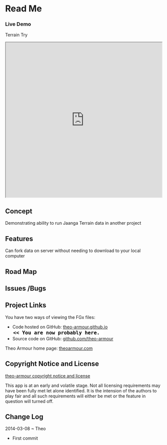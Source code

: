 Read Me
=======

### Live Demo

Terrain Try
<iframe src="http://theo-armour.github.io/cookbook/terrain-try/latest/index.html" width=100% height=500px class='overview' >
There is an `iframe` here. It is not visible when viewed on github.com/fgx. To view, please go to fgx.github.io. See 'Project Links' just below.
</iframe>



## Concept
Demonstrating ability to run Jaanga Terrain data in another project

## Features
Can fork data on server without needing to download to your local computer

## Road Map


## Issues /Bugs


## Project Links

You have two ways of viewing the FGx files:

* Code hosted on GitHub: [theo-armour.github.io]( http://theo-armour.github.io/ "view the files as apps." ) <input value="<< You are now probably here." size=28 style="font:bold 12pt monospace;border-width:0;" >  
* Source code on GitHub: [github.com/theo-armour]( https://github.com/theo-armour/ "View the files as source code." ) <scan style=display:none ><< You are now probably here.</scan>

Theo Armour home page: [theoarmour.com]( http://theoarmour.com )

## Copyright Notice and License

[theo-armour copyright notice and license]( https://github.com/theo-armour/theo-armour.github.io/blob/master/copyright-notice-and-license.md )

This app is at an early and volatile stage. Not all licensing requirements may have been fully met let alone identified. It is the intension of the authors to play fair and all such requirements will either be met or the feature in question will turned off.


## Change Log

2014-03-08 ~ Theo

* First commit


